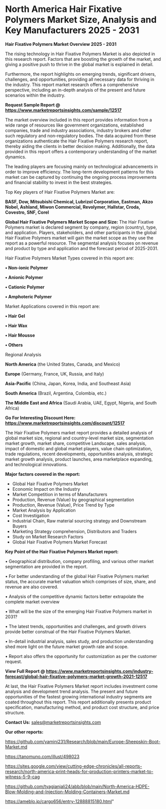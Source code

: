 # North America Hair Fixative Polymers Market Size, Analysis and Key Manufacturers 2025 - 2031

<Strong> Hair Fixative Polymers Market Overview 2025 - 2031</strong>

The rising technology in Hair Fixative Polymers Market is also depicted in this research report. Factors that are boosting the growth of the market, and giving a positive push to thrive in the global market is explained in detail.

Furthermore, the report highlights on emerging trends, significant drivers, challenges, and opportunities, providing all necessary data for thriving in the industry. This report market research offers a comprehensive perspective, including an in-depth analysis of the present and future scenarios within the industry.

<strong>Request Sample Report @ <a href=https://www.marketreportsinsights.com/sample/12517>https://www.marketreportsinsights.com/sample/12517</a></strong>

The market overview included in this report provides information from a wide range of resources like government organizations, established companies, trade and industry associations, industry brokers and other such regulatory and non-regulatory bodies. The data acquired from these organizations authenticate the Hair Fixative Polymers research report, thereby aiding the clients in better decision making. Additionally, the data provided in this report offers a contemporary understanding of the market dynamics.

The leading players are focusing mainly on technological advancements in order to improve efficiency. The long-term development patterns for this market can be captured by continuing the ongoing process improvements and financial stability to invest in the best strategies.

Top Key players of Hair Fixative Polymers Market are:

<strong>BASF, Dow, Mitsubishi Chemical, Lubrizol Corporation, Eastman, Akzo Nobel, Ashland, Miwon Commercial, Revolymer, Hallstar, Croda, Covestro, SNF, Corel</strong>

<strong><b>Global Hair Fixative Polymers Market Scope and Size:</b></strong>
The Hair Fixative Polymers market is declared segment by company, region (country), type, and application. Players, stakeholders, and other participants in the global Hair Fixative Polymers market will gain the market scope as they use the report as a powerful resource. The segmental analysis focuses on revenue and product by type and application and the forecast period of 2025-2031.

Hair Fixative Polymers Market Types covered in this report are:

<strong>• Non-ionic Polymer

• Anionic Polymer

• Cationic Polymer

• Amphoteric Polymer</strong>

Market Applications covered in this report are:

<strong>• Hair Gel

• Hair Wax

• Hair Mousse

• Others</strong> 

Regional Analysis

<strong>North America</strong> (the United States, Canada, and Mexico)

<strong>Europe</strong> (Germany, France, UK, Russia, and Italy)

<strong>Asia-Pacific</strong> (China, Japan, Korea, India, and Southeast Asia)

<strong>South America</strong> (Brazil, Argentina, Colombia, etc.)

<strong>The Middle East and Africa</strong> (Saudi Arabia, UAE, Egypt, Nigeria, and South Africa)

<strong>Go For Interesting Discount Here: <a href=https://www.marketreportsinsights.com/discount/12517>https://www.marketreportsinsights.com/discount/12517</a></strong>

The Hair Fixative Polymers market report provides a detailed analysis of global market size, regional and country-level market size, segmentation market growth, market share, competitive Landscape, sales analysis, impact of domestic and global market players, value chain optimization, trade regulations, recent developments, opportunities analysis, strategic market growth analysis, product launches, area marketplace expanding, and technological innovations.

<strong><b>Major factors covered in the report:</b></strong>
<ul>
  <li>Global Hair Fixative Polymers Market </li>
  <li>Economic Impact on the Industry</li>
  <li>Market Competition in terms of Manufacturers</li>
  <li>Production, Revenue (Value) by geographical segmentation</li>
  <li>Production, Revenue (Value), Price Trend by Type</li>
  <li>Market Analysis by Application</li>
  <li>Cost Investigation</li>
  <li>Industrial Chain, Raw material sourcing strategy and Downstream Buyers</li>
  <li>Marketing Strategy comprehension, Distributors and Traders</li>
  <li>Study on Market Research Factors</li>
  <li>Global Hair Fixative Polymers Market Forecast</li>
</ul>

<strong><b>Key Point of the Hair Fixative Polymers Market report:</b></strong>

• Geographical distribution, company profiling, and various other market segmentation are provided in the report.

• For better understanding of the global Hair Fixative Polymers market status, the accurate market valuation which comprises of size, share, and revenue are also covered.

• Analysis of the competitive dynamic factors better extrapolate the complete market overview

• What will be the size of the emerging Hair Fixative Polymers market in 2031?

• The latest trends, opportunities and challenges, and growth drivers provide better construal of the Hair Fixative Polymers Market.

• In-detail industrial analysis, sales study, and production understanding shed more light on the future market growth rate and scope.

• Report also offers the opportunity for customization as per the customer request.

<strong><b>View Full Report @ <a href=https://www.marketreportsinsights.com/industry-forecast/global-hair-fixative-polymers-market-growth-2021-12517>https://www.marketreportsinsights.com/industry-forecast/global-hair-fixative-polymers-market-growth-2021-12517</a></b></strong>


At last, the Hair Fixative Polymers Market report includes investment come analysis and development trend analysis. The present and future opportunities of the fastest growing international industry segments are coated throughout this report. This report additionally presents product specification, manufacturing method, and product cost structure, and price structure.

<strong>Contact Us:</strong>
sales@marketreportsinsights.com

<strong>Our other reports:</strong>

<a href=https://github.com/yamini231/Research/blob/main/Europe-Sheepskin-Boot-Market.md>https://github.com/yamini231/Research/blob/main/Europe-Sheepskin-Boot-Market.md</a>

<a href=https://tanomuno.com/illust/498023>https://tanomuno.com/illust/498023</a>

<a href=https://sites.google.com/view/cutting-edge-chronicles/all-reports-research/north-america-print-heads-for-production-printers-market-to-witness-5-9-cag>https://sites.google.com/view/cutting-edge-chronicles/all-reports-research/north-america-print-heads-for-production-printers-market-to-witness-5-9-cag</a>

<a href=https://github.com/tyagianjali24/abb/blob/main/North-America-HDPE-Blow-Molding-and-Injection-Molding-Containers-Market.md>https://github.com/tyagianjali24/abb/blob/main/North-America-HDPE-Blow-Molding-and-Injection-Molding-Containers-Market.md</a>

<a href=https://ameblo.jp/cargo656/entry-12888815180.html>https://ameblo.jp/cargo656/entry-12888815180.html</a>"
